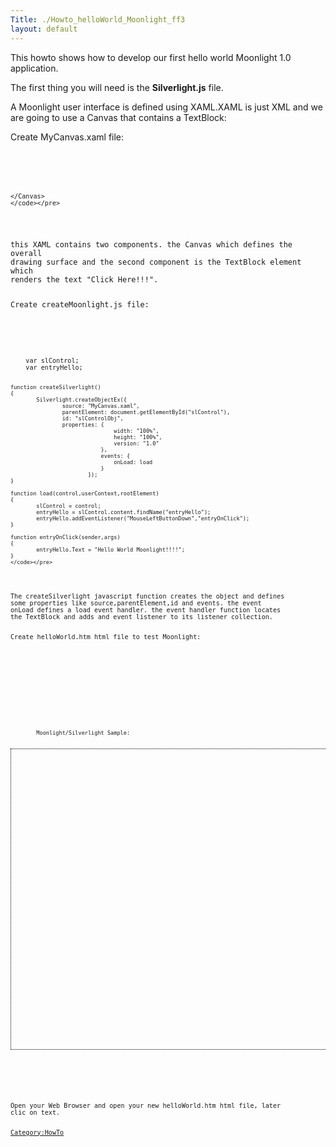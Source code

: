 ```yaml
---
Title: ./Howto_helloWorld_Moonlight_ff3
layout: default
---
```


This howto shows how to develop our first hello world Moonlight 1.0
application.

The first thing you will need is the **Silverlight.js** file.

A Moonlight user interface is defined using XAML.XAML is just XML and we
are going to use a Canvas that contains a TextBlock:

Create MyCanvas.xaml file:

<div class="csharp">
    <pre><code>
    <Canvas
            xmlns="http://schemas.microsoft.com/client/2007"
            xmlns:x="http://schemas.microsoft.com/winfx/2006/xaml"
            width="640" Height="480"
            Background="White"
            x:Name="PageTextBlock">
            <TextBlock Width="195" Height="42" Canvas.Left="28" Canvas.Top="35"
                       Text="Click Here!!!!" x:Name="entryHello" /> 

    </Canvas>
    </code></pre>

</div>
this XAML contains two components. the Canvas which defines the overall
drawing surface and the second component is the TextBlock element which
renders the text "Click Here!!!".

Create createMoonlight.js file:

<div class="csharp">
    <pre><code>
    var slControl;
    var entryHello;

    function createSilverlight()
    {
            Silverlight.createObjectEx({
                    source: "MyCanvas.xaml",
                    parentElement: document.getElementById("slControl"),
                    id: "slControlObj",
                    properties: {
                                    width: "100%",
                                    height: "100%",
                                    version: "1.0"
                                },
                                events: {
                                    onLoad: load
                                }
                            });
    }

    function load(control,userContext,rootElement)
    {
            slControl = control;
            entryHello = slControl.content.findName("entryHello");
            entryHello.addEventListener("MouseLeftButtonDown","entryOnClick");
    }

    function entryOnClick(sender,args)
    {
            entryHello.Text = "Hello World Moonlight!!!!";
    }
    </code></pre>

</div>
The createSilverlight javascript function creates the object and defines
some properties like source,parentElement,id and events. the event
onLoad defines a load event handler. the event handler function locates
the TextBlock and adds and event listener to its listener collection.

Create helloWorld.htm html file to test Moonlight:

<div class="csharp">
    <pre><code>
    <html>
      <head>
            <script src="Silverlight.js"></script>
            <script src="createMoonlight.js"></script>
            <style>
              .slControl {
                    height: 480px;
                    width: 640px;
                    border: 1px dotted black;
              }
            </style>
            <title>Hello @carlitos castro Moonlight/Silverlight Hello World!!!!</title>    
      </head>
      <body>
        Moonlight/Silverlight Sample:<br>
        <div id="slControl" class="slControl">
            <script>
              createSilverlight();
            </script>
        </div>
      </body>
    </html>
    </code></pre>

</div>
Open your Web Browser and open your new helloWorld.htm html file, later
clic on text.

<Category:HowTo>
